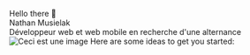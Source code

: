  Hello there 👋<br>
 Nathan Musielak<br>
Développeur web et web mobile en recherche d'une alternance 
![Ceci est une image](https://i.imgur.com/TolSJX1.gif)
Here are some ideas to get you started:

